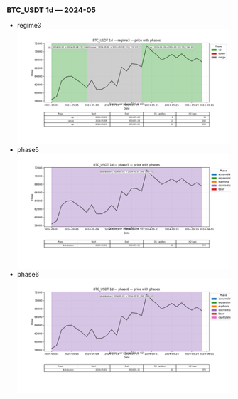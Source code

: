 ### BTC_USDT 1d — 2024-05

- regime3
![BTC_USDT_1d_regime3_2024-05_phase_price.png](outputs/fourier/phase_monthly/BTC_USDT/1d/2024/2024-05/BTC_USDT_1d_regime3_2024-05_phase_price.png)
- phase5
![BTC_USDT_1d_phase5_2024-05_phase_price.png](outputs/fourier/phase_monthly/BTC_USDT/1d/2024/2024-05/BTC_USDT_1d_phase5_2024-05_phase_price.png)
- phase6
![BTC_USDT_1d_phase6_2024-05_phase_price.png](outputs/fourier/phase_monthly/BTC_USDT/1d/2024/2024-05/BTC_USDT_1d_phase6_2024-05_phase_price.png)